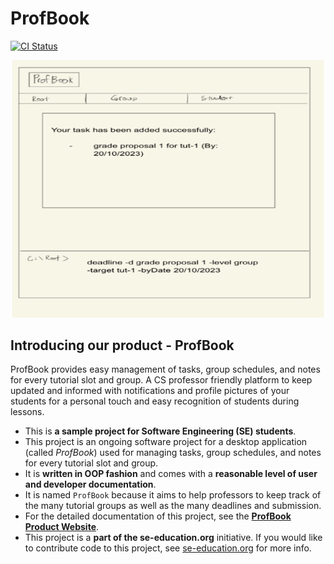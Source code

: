 # ProfBook

[![CI Status](https://github.com/AY2324S1-CS2103T-W15-2/tp/actions/workflows/gradle.yml/badge.svg)](https://github.com/AY2324S1-CS2103T-W15-2/tp/actions)

![Ui](docs/images/Ui.png)

## Introducing our product - ProfBook

ProfBook provides easy management of tasks, group schedules, and notes for every tutorial slot and group. A CS professor friendly platform to keep updated and informed with notifications and profile pictures of your students for a personal touch and easy recognition of students during lessons. 

* This is **a sample project for Software Engineering (SE) students**.
* This project is an ongoing software project for a desktop application (called _ProfBook_) used for managing tasks, group schedules, and notes for every tutorial slot and group.
* It is **written in OOP fashion** and comes with a **reasonable level of user and developer documentation**.
* It is named `ProfBook` because it aims to help professors to keep track of the many tutorial groups as well as the many deadlines and submission.
* For the detailed documentation of this project, see the **[ProfBook Product Website](https://ay2324s1-cs2103t-w15-2.github.io/tp/)**.
* This project is a **part of the se-education.org** initiative. If you would like to contribute code to this project, see [se-education.org](https://se-education.org#https://se-education.org/#contributing) for more info.
